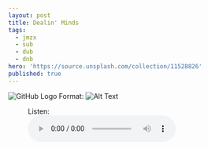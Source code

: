 ```yaml
---
layout: post
title: Dealin' Minds
tags:
  - jmzx
  - sub
  - dub
  - dnb
hero: 'https://source.unsplash.com/collection/11528826'
published: true
---
```


![GitHub Logo](/images/logo.png)
Format: ![Alt Text](url)

<figure>
    <figcaption>Listen:</figcaption>
    <audio
        controls
        src="/uploads/audio/01_Integration.m4a">
            Your browser does not support the
            <code>audio</code> element.
    </audio>
</figure>
